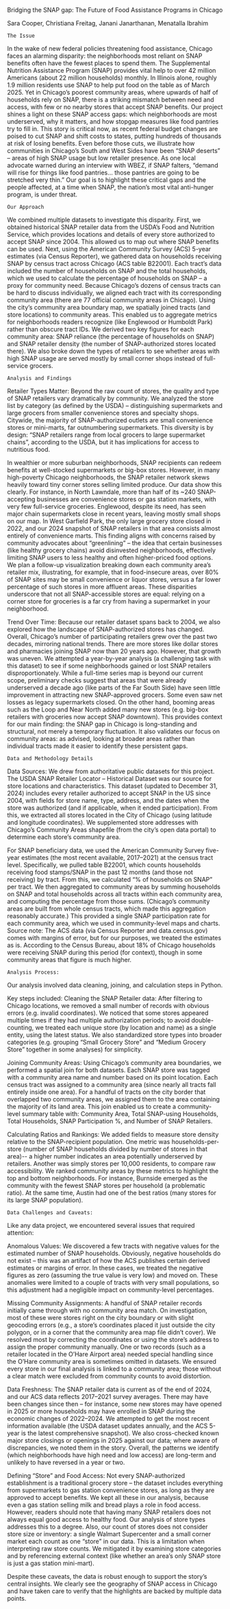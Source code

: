 Bridging the SNAP gap: The Future of Food Assistance Programs in Chicago

 Sara Cooper, Christiana Freitag, Janani Janarthanan, Menatalla Ibrahim

    The Issue
In the wake of new federal policies threatening food assistance, Chicago faces an alarming disparity: the neighborhoods most reliant on SNAP benefits often have the fewest places to spend them. The Supplemental Nutrition Assistance Program (SNAP) provides vital help to over 42 million Americans (about 22 million households) monthly. In Illinois alone, roughly 1.9 million residents use SNAP to help put food on the table as of March 2025. Yet in Chicago’s poorest community areas, where upwards of half of households rely on SNAP, there is a striking mismatch between need and access, with few or no nearby stores that accept SNAP benefits. Our project shines a light on these SNAP access gaps: which neighborhoods are most underserved, why it matters, and how stopgap measures like food pantries try to fill in. This story is critical now, as recent federal budget changes are poised to cut SNAP and shift costs to states, putting hundreds of thousands at risk of losing benefits. 
Even before those cuts, we illustrate how communities in Chicago’s South and West Sides have been “SNAP deserts” – areas of high SNAP usage but low retailer presence. As one local advocate warned during an interview with WBEZ, if SNAP falters, “demand will rise for things like food pantries… those pantries are going to be stretched very thin.”
Our goal is to highlight these critical gaps and the people affected, at a time when SNAP, the nation’s most vital anti-hunger program, is under threat.

    Our Approach
We combined multiple datasets to investigate this disparity. First, we obtained historical SNAP retailer data from the USDA’s Food and Nutrition Service, which provides locations and details of every store authorized to accept SNAP since 2004. This allowed us to map out where SNAP benefits can be used. Next, using the American Community Survey (ACS) 5-year estimates (via Census Reporter), we gathered data on households receiving SNAP by census tract across Chicago (ACS table B22001). Each tract’s data included the number of households on SNAP and the total households, which we used to calculate the percentage of households on SNAP – a proxy for community need. Because Chicago’s dozens of census tracts can be hard to discuss individually, we aligned each tract with its corresponding community area (there are 77 official community areas in Chicago). Using the city’s community area boundary map, we spatially joined tracts (and store locations) to community areas. This enabled us to aggregate metrics for neighborhoods readers recognize (like Englewood or Humboldt Park) rather than obscure tract IDs. We derived two key figures for each community area: SNAP reliance (the percentage of households on SNAP) and SNAP retailer density (the number of SNAP-authorized stores located there). We also broke down the types of retailers to see whether areas with high SNAP usage are served mostly by small corner shops instead of full-service grocers.

    Analysis and Findings
Retailer Types Matter: Beyond the raw count of stores, the quality and type of SNAP retailers vary dramatically by community. We analyzed the store list by category (as defined by the USDA) – distinguishing supermarkets and large grocers from smaller convenience stores and specialty shops. Citywide, the majority of SNAP-authorized outlets are small convenience stores or mini-marts, far outnumbering supermarkets. This diversity is by design: “SNAP retailers range from local grocers to large supermarket chains”, according to the USDA, but it has implications for access to nutritious food. 

In wealthier or more suburban neighborhoods, SNAP recipients can redeem benefits at well-stocked supermarkets or big-box stores. However, in many high-poverty Chicago neighborhoods, the SNAP retailer network skews heavily toward tiny corner stores selling limited produce. Our data show this clearly. For instance, in North Lawndale, more than half of its ~240 SNAP-accepting businesses are convenience stores or gas station markets, with very few full-service groceries. Englewood, despite its need, has seen major chain supermarkets close in recent years, leaving mostly small shops on our map. In West Garfield Park, the only large grocery store closed in 2022, and our 2024 snapshot of SNAP retailers in that area consists almost entirely of convenience marts. This finding aligns with concerns raised by community advocates about “greenlining” – the idea that certain businesses (like healthy grocery chains) avoid disinvested neighborhoods, effectively limiting SNAP users to less healthy and often higher-priced food options. We plan a follow-up visualization breaking down each community area’s retailer mix, illustrating, for example, that in food-insecure areas, over 80% of SNAP sites may be small convenience or liquor stores, versus a far lower percentage of such stores in more affluent areas. These disparities underscore that not all SNAP-accessible stores are equal: relying on a corner store for groceries is a far cry from having a supermarket in your neighborhood.

Trend Over Time: Because our retailer dataset spans back to 2004, we also explored how the landscape of SNAP-authorized stores has changed. Overall, Chicago’s number of participating retailers grew over the past two decades, mirroring national trends. There are more stores like dollar stores and pharmacies joining SNAP now than 20 years ago. However, that growth was uneven. We attempted a year-by-year analysis (a challenging task with this dataset) to see if some neighborhoods gained or lost SNAP retailers disproportionately. While a full-time series map is beyond our current scope, preliminary checks suggest that areas that were already underserved a decade ago (like parts of the Far South Side) have seen little improvement in attracting new SNAP-approved grocers. Some even saw net losses as legacy supermarkets closed. On the other hand, booming areas such as the Loop and Near North added many new stores (e.g. big-box retailers with groceries now accept SNAP downtown). This provides context for our main finding: the SNAP gap in Chicago is long-standing and structural, not merely a temporary fluctuation. It also validates our focus on community areas: as advised, looking at broader areas rather than individual tracts made it easier to identify these persistent gaps.
          
    Data and Methodology Details
Data Sources: We drew from authoritative public datasets for this project. The USDA SNAP Retailer Locator – Historical Dataset was our source for store locations and characteristics. This dataset (updated to December 31, 2024) includes every retailer authorized to accept SNAP in the US since 2004, with fields for store name, type, address, and the dates when the store was authorized (and if applicable, when it ended participation). From this, we extracted all stores located in the City of Chicago (using latitude and longitude coordinates). We supplemented store addresses with Chicago’s Community Areas shapefile (from the city’s open data portal) to determine each store’s community area.

For SNAP beneficiary data, we used the American Community Survey five-year estimates (the most recent available, 2017–2021) at the census tract level. Specifically, we pulled table B22001, which counts households receiving food stamps/SNAP in the past 12 months (and those not receiving) by tract. From this, we calculated “% of households on SNAP” per tract. We then aggregated to community areas by summing households on SNAP and total households across all tracts within each community area, and computing the percentage from those sums. (Chicago’s community areas are built from whole census tracts, which made this aggregation reasonably accurate.) This provided a single SNAP participation rate for each community area, which we used in community-level maps and charts. 
Source note: The ACS data (via Census Reporter and data.census.gov) comes with margins of error, but for our purposes, we treated the estimates as is. According to the Census Bureau, about 18% of Chicago households were receiving SNAP during this period (for context), though in some community areas that figure is much higher.

    Analysis Process: 
Our analysis involved data cleaning, joining, and calculation steps in Python. 

Key steps included:
Cleaning the SNAP Retailer data: After filtering to Chicago locations, we removed a small number of records with obvious errors (e.g. invalid coordinates). We noticed that some stores appeared multiple times if they had multiple authorization periods; to avoid double-counting, we treated each unique store (by location and name) as a single entity, using the latest status. We also standardized store types into broader categories (e.g. grouping “Small Grocery Store” and “Medium Grocery Store” together in some analyses) for simplicity.

Joining Community Areas: Using Chicago’s community area boundaries, we performed a spatial join for both datasets. Each SNAP store was tagged with a community area name and number based on its point location. Each census tract was assigned to a community area (since nearly all tracts fall entirely inside one area). For a handful of tracts on the city border that overlapped two community areas, we assigned them to the area containing the majority of its land area. This join enabled us to create a community-level summary table with: Community Area, Total SNAP-using Households, Total Households, SNAP Participation %, and Number of SNAP Retailers.

Calculating Ratios and Rankings: We added fields to measure store density relative to the SNAP-recipient population. One metric was households-per-store (number of SNAP households divided by number of stores in that area)-- a higher number indicates an area potentially underserved by retailers. Another was simply stores per 10,000 residents, to compare raw accessibility. We ranked community areas by these metrics to highlight the top and bottom neighborhoods. For instance, Burnside emerged as the community with the fewest SNAP stores per household (a problematic ratio). At the same time, Austin had one of the best ratios (many stores for its large SNAP population).


    Data Challenges and Caveats: 
Like any data project, we encountered several issues that required attention:

Anomalous Values: We discovered a few tracts with negative values for the estimated number of SNAP households. Obviously, negative households do not exist – this was an artifact of how the ACS publishes certain derived estimates or margins of error. In these cases, we treated the negative figures as zero (assuming the true value is very low) and moved on. These anomalies were limited to a couple of tracts with very small populations, so this adjustment had a negligible impact on community-level percentages.

Missing Community Assignments: A handful of SNAP retailer records initially came through with no community area match. On investigation, most of these were stores right on the city boundary or with slight geocoding errors (e.g., a store’s coordinates placed it just outside the city polygon, or in a corner that the community area map file didn’t cover). We resolved most by correcting the coordinates or using the store’s address to assign the proper community manually. One or two records (such as a retailer located in the O’Hare Airport area) needed special handling since the O’Hare community area is sometimes omitted in datasets. We ensured every store in our final analysis is linked to a community area; those without a clear match were excluded from community counts to avoid distortion.

Data Freshness: The SNAP retailer data is current as of the end of 2024, and our ACS data reflects 2017–2021 survey averages. There may have been changes since then – for instance, some new stores may have opened in 2025 or more households may have enrolled in SNAP during the economic changes of 2022–2024. We attempted to get the most recent information available (the USDA dataset updates annually, and the ACS 5-year is the latest comprehensive snapshot). We also cross-checked known major store closings or openings in 2025 against our data; where aware of discrepancies, we noted them in the story. Overall, the patterns we identify (which neighborhoods have high need and low access) are long-term and unlikely to have reversed in a year or two.

Defining “Store” and Food Access: Not every SNAP-authorized establishment is a traditional grocery store – the dataset includes everything from supermarkets to gas station convenience stores, as long as they are approved to accept benefits. We kept all these in our analysis, because even a gas station selling milk and bread plays a role in food access. However, readers should note that having many SNAP retailers does not always equal good access to healthy food. Our analysis of store types addresses this to a degree. Also, our count of stores does not consider store size or inventory: a single Walmart Supercenter and a small corner market each count as one “store” in our data. This is a limitation when interpreting raw store counts. We mitigated it by examining store categories and by referencing external context (like whether an area’s only SNAP store is just a gas station mini-mart).

Despite these caveats, the data is robust enough to support the story’s central insights. We clearly see the geography of SNAP access in Chicago and have taken care to verify that the highlights are backed by multiple data points.

